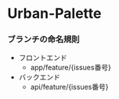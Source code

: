 # Urban-Palette
### ブランチの命名規則
- フロントエンド
  - app/feature/{issues番号}
- バックエンド
  - api/feature/{issues番号}
